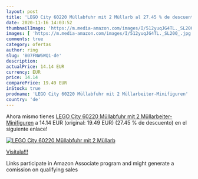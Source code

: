 ```yaml
---
layout: post
title: 'LEGO City 60220 Müllabfuhr mit 2 Müllarb al 27.45 % de descuento'
date: 2020-11-16 14:03:52
thumbnailImage: 'https://m.media-amazon.com/images/I/512yuqJG4TL._SL200_.jpg'
images: [ 'https://m.media-amazon.com/images/I/512yuqJG4TL._SL200_.jpg' ]
comments: true
category: ofertas
author: ring
slug: 'B07FNW6WQ1-de'
description:
actualPrice: 14.14 EUR
currency: EUR
price: 14.14
comparePrice: 19.49 EUR
inStock: true
prodname: 'LEGO City 60220 Müllabfuhr mit 2 Müllarbeiter-Minifiguren'
country: 'de'
---
```


Ahora mismo tienes [LEGO City 60220 Müllabfuhr mit 2 Müllarbeiter-Minifiguren](https://www.amazon.de/dp/B07FNW6WQ1/?tag=tolees0ca-21) a 14.14 EUR (original: 19.49 EUR) (27.45 %  de descuento) en el siguiente enlace!

[![LEGO City 60220 Müllabfuhr mit 2 Müllarb](https://m.media-amazon.com/images/I/512yuqJG4TL._SL200_.jpg)](https://www.amazon.de/dp/B07FNW6WQ1/?tag=tolees0ca-21)

[Visítala!!!](https://www.amazon.de/dp/B07FNW6WQ1/?tag=tolees0ca-21)

Links participate in Amazon Associate program and might generate a comission on qualifying sales

